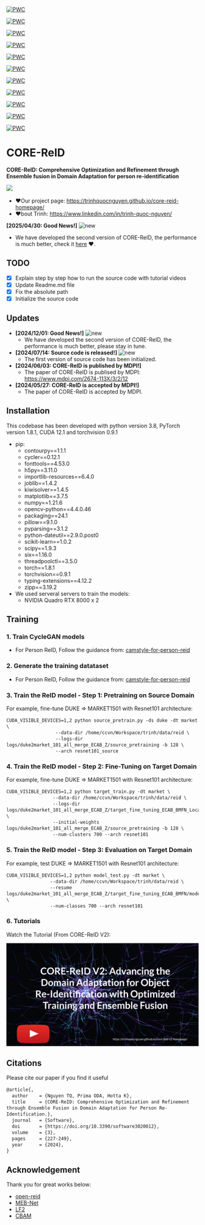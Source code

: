 [![PWC](https://img.shields.io/endpoint.svg?url=https://paperswithcode.com/badge/core-reid-comprehensive-optimization-and/unsupervised-domain-adaptation-on-cuhk03-to-1)](https://paperswithcode.com/sota/unsupervised-domain-adaptation-on-cuhk03-to-1?p=core-reid-comprehensive-optimization-and)

[![PWC](https://img.shields.io/endpoint.svg?url=https://paperswithcode.com/badge/core-reid-comprehensive-optimization-and/unsupervised-domain-adaptation-on-cuhk03-to)](https://paperswithcode.com/sota/unsupervised-domain-adaptation-on-cuhk03-to?p=core-reid-comprehensive-optimization-and)

[![PWC](https://img.shields.io/endpoint.svg?url=https://paperswithcode.com/badge/core-reid-comprehensive-optimization-and/unsupervised-person-re-identification-on-1)](https://paperswithcode.com/sota/unsupervised-person-re-identification-on-1?p=core-reid-comprehensive-optimization-and)

[![PWC](https://img.shields.io/endpoint.svg?url=https://paperswithcode.com/badge/core-reid-comprehensive-optimization-and/unsupervised-person-re-identification-on-3)](https://paperswithcode.com/sota/unsupervised-person-re-identification-on-3?p=core-reid-comprehensive-optimization-and)

[![PWC](https://img.shields.io/endpoint.svg?url=https://paperswithcode.com/badge/core-reid-comprehensive-optimization-and/unsupervised-domain-adaptation-on-duke-to)](https://paperswithcode.com/sota/unsupervised-domain-adaptation-on-duke-to?p=core-reid-comprehensive-optimization-and)

[![PWC](https://img.shields.io/endpoint.svg?url=https://paperswithcode.com/badge/core-reid-comprehensive-optimization-and/unsupervised-domain-adaptation-on-duke-to-1)](https://paperswithcode.com/sota/unsupervised-domain-adaptation-on-duke-to-1?p=core-reid-comprehensive-optimization-and)

[![PWC](https://img.shields.io/endpoint.svg?url=https://paperswithcode.com/badge/core-reid-comprehensive-optimization-and/unsupervised-person-re-identification-on)](https://paperswithcode.com/sota/unsupervised-person-re-identification-on?p=core-reid-comprehensive-optimization-and)

[![PWC](https://img.shields.io/endpoint.svg?url=https://paperswithcode.com/badge/core-reid-comprehensive-optimization-and/unsupervised-person-re-identification-on-2)](https://paperswithcode.com/sota/unsupervised-person-re-identification-on-2?p=core-reid-comprehensive-optimization-and)

[![PWC](https://img.shields.io/endpoint.svg?url=https://paperswithcode.com/badge/core-reid-comprehensive-optimization-and/unsupervised-domain-adaptation-on-market-to-6)](https://paperswithcode.com/sota/unsupervised-domain-adaptation-on-market-to-6?p=core-reid-comprehensive-optimization-and)

[![PWC](https://img.shields.io/endpoint.svg?url=https://paperswithcode.com/badge/core-reid-comprehensive-optimization-and/unsupervised-domain-adaptation-on-market-to)](https://paperswithcode.com/sota/unsupervised-domain-adaptation-on-market-to?p=core-reid-comprehensive-optimization-and)

[![PWC](https://img.shields.io/endpoint.svg?url=https://paperswithcode.com/badge/core-reid-comprehensive-optimization-and/unsupervised-domain-adaptation-on-market-to-1)](https://paperswithcode.com/sota/unsupervised-domain-adaptation-on-market-to-1?p=core-reid-comprehensive-optimization-and)

# CORE-ReID
**CORE-ReID: Comprehensive Optimization and Refinement through Ensemble fusion in Domain Adaptation for person re-identification**

<img src="resource\people_dance.gif" width="500" />

- ❤️Our project page: https://trinhquocnguyen.github.io/core-reid-homepage/
- ❤️bout Trinh: https://www.linkedin.com/in/trinh-quoc-nguyen/

**[2025/04/30: Good News!]** ![new](https://img.alicdn.com/imgextra/i4/O1CN01kUiDtl1HVxN6G56vN_!!6000000000764-2-tps-43-19.png)    

* We have developed the second version of CORE-ReID, the performance is much better, check it [here](https://github.com/TrinhQuocNguyen/CORE-ReID-V2) ❤️.

## TODO
- [X] Explain step by step how to run the source code with tutorial videos
- [X] Update Readme.md file
- [X] Fix the absolute path
- [X] Initialize the source code

## Updates
- **[2024/12/01: Good News!]** ![new](https://img.alicdn.com/imgextra/i4/O1CN01kUiDtl1HVxN6G56vN_!!6000000000764-2-tps-43-19.png)
    * We have developed the second version of CORE-ReID, the performance is much better, please stay in tune.
- **[2024/07/14: Source code is released!]** ![new](https://img.alicdn.com/imgextra/i4/O1CN01kUiDtl1HVxN6G56vN_!!6000000000764-2-tps-43-19.png)
    * The first version of source code has been initialized.
- **[2024/06/03: CORE-ReID is published by MDPI!]**
    * The paper of CORE-ReID is publised by MDPI: https://www.mdpi.com/2674-113X/3/2/12 
- **[2024/05/27: CORE-ReID is accepted by MDPI!]**
    * The paper of CORE-ReID is accepted by MDPI.

## Installation
This codebase has been developed with python version 3.8, PyTorch version 1.8.1, CUDA 12.1 and torchvision 0.9.1
- pip:
    - contourpy==1.1.1
    - cycler==0.12.1
    - fonttools==4.53.0
    - h5py==3.11.0
    - importlib-resources==6.4.0
    - joblib==1.4.2
    - kiwisolver==1.4.5
    - matplotlib==3.7.5
    - numpy==1.21.6
    - opencv-python==4.4.0.46
    - packaging==24.1
    - pillow==9.1.0
    - pyparsing==3.1.2
    - python-dateutil==2.9.0.post0
    - scikit-learn==1.0.2
    - scipy==1.9.3
    - six==1.16.0
    - threadpoolctl==3.5.0
    - torch==1.8.1
    - torchvision==0.9.1
    - typing-extensions==4.12.2
    - zipp==3.19.2
- We used serveral servers to train the models:
    - NVIDIA Quadro RTX 8000 x 2


## Training 
### 1. Train CycleGAN models
- For Person ReID, Follow the guidance from: [camstyle-for-person-reid](https://github.com/TrinhQuocNguyen/camstyle-for-person-reid)
### 2. Generate the training datataset
- For Person ReID, Follow the guidance from: [camstyle-for-person-reid](https://github.com/TrinhQuocNguyen/camstyle-for-person-reid)
### 3. Train the ReID model - Step 1: Pretraining on Source Domain
For example, fine-tune DUKE => MARKET1501 with Resnet101 architecture:
```
CUDA_VISIBLE_DEVICES=1,2 python source_pretrain.py -ds duke -dt market \
                  --data-dir /home/ccvn/Workspace/trinh/data/reid \ 
                  --logs-dir logs/duke2market_101_all_merge_ECAB_Z/source_pretraining -b 128 \
                  --arch resnet101_source
```
### 4. Train the ReID model - Step 2: Fine-Tuning on Target Domain
For example, fine-tune DUKE => MARKET1501 with Resnet101 architecture:
```
CUDA_VISIBLE_DEVICES=1,2 python target_train.py -dt market \
                 --data-dir /home/ccvn/Workspace/trinh/data/reid \
                 --logs-dir logs/duke2market_101_all_merge_ECAB_Z/target_fine_tuning_ECAB_BMFN_Local_Loss \
                 --initial-weights logs/duke2market_101_all_merge_ECAB_Z/source_pretraining -b 128 \
                 --num-clusters 700 --arch resnet101
```
### 5. Train the ReID model - Step 3: Evaluation on Target Domain
For example, test DUKE => MARKET1501 with Resnet101 architecture:
```
CUDA_VISIBLE_DEVICES=1,2 python model_test.py -dt market \
                --data-dir /home/ccvn/Workspace/trinh/data/reid \
                --resume logs/duke2market_101_all_merge_ECAB_Z/target_fine_tuning_ECAB_BMFN/model_best.pth.tar \
                --num-classes 700 --arch resnet101
```
### 6. Tutorials
Watch the Tutorial (From CORE-ReID V2):

[![Watch the Tutorial](resource/youtube.png)](https://youtu.be/bVyPntMedLQ)

## Citations
Please cite our paper if you find it useful
```
@article{,
  author    = {Nguyen TQ, Prima ODA, Hotta K},
  title     = {CORE-ReID: Comprehensive Optimization and Refinement through Ensemble Fusion in Domain Adaptation for Person Re-Identification.},
  journal   = {Software},
  doi       = {https://doi.org/10.3390/software3020012},
  volume    = {3},
  pages     = {227-249},
  year      = {2024},
}
```

## Acknowledgement
Thank you for great works below:
- [open-reid](https://github.com/Cysu/open-reid)
- [MEB-Net](https://github.com/YunpengZhai/MEB-Net)
- [LF2](https://github.com/DJEddyking/LF2)
- [CBAM](https://github.com/luuuyi/CBAM.PyTorch)
